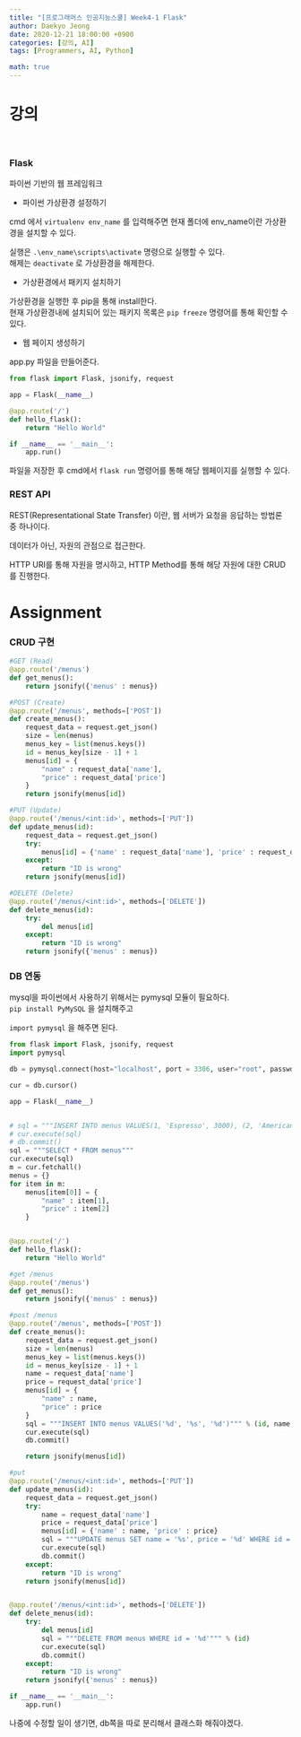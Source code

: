 ```yaml
---
title: "[프로그래머스 인공지능스쿨] Week4-1 Flask"
author: Daekyo Jeong
date: 2020-12-21 18:00:00 +0900
categories: [강의, AI]
tags: [Programmers, AI, Python]

math: true
---
```


# **강의**   
<br/>

### **Flask**  

파이썬 기반의 웹 프레임워크  

- 파이썬 가상환경 설정하기  

cmd 에서 `virtualenv env_name` 를 입력해주면 현재 폴더에 env_name이란 가상환경을 설치할 수 있다.  

실행은 `.\env_name\scripts\activate` 명령으로 실행할 수 있다.  
해제는 `deactivate` 로 가상환경을 해제한다.  

- 가상환경에서 패키지 설치하기  

가상환경을 실행한 후 pip을 통해 install한다.  
현재 가상환경내에 설치되어 있는 패키지 목록은 `pip freeze` 명령어를 통해 확인할 수 있다.  

- 웹 페이지 생성하기   

app.py 파일을 만들어준다.  

```py
from flask import Flask, jsonify, request

app = Flask(__name__)

@app.route('/')
def hello_flask():
    return "Hello World"

if __name__ == '__main__':
    app.run()
```

파일을 저장한 후 cmd에서 `flask run` 명령어를 통해 해당 웹페이지를 실행할 수 있다.  

### **REST API**  

REST(Representational State Transfer) 이란, 웹 서버가 요청을 응답하는 방법론 중 하나이다.  

데이터가 아닌, 자원의 관점으로 접근한다.  

HTTP URI를 통해 자원을 명시하고, HTTP Method를 통해 해당 자원에 대한 CRUD를 진행한다.  

# **Assignment**  

### **CRUD 구현**  

```py
#GET (Read)
@app.route('/menus')
def get_menus():
    return jsonify({'menus' : menus})

#POST (Create)
@app.route('/menus', methods=['POST'])
def create_menus():
    request_data = request.get_json()
    size = len(menus)
    menus_key = list(menus.keys())
    id = menus_key[size - 1] + 1
    menus[id] = {
        "name" : request_data['name'],
        "price" : request_data['price']
    }
    return jsonify(menus[id])

#PUT (Update)
@app.route('/menus/<int:id>', methods=['PUT'])
def update_menus(id):
    request_data = request.get_json()
    try:
        menus[id] = {'name' : request_data['name'], 'price' : request_data['price']}
    except:
        return "ID is wrong"
    return jsonify(menus[id])

#DELETE (Delete)
@app.route('/menus/<int:id>', methods=['DELETE'])
def delete_menus(id):
    try:
        del menus[id]
    except:
        return "ID is wrong"
    return jsonify({'menus' : menus})
```

### **DB 연동**  

mysql을 파이썬에서 사용하기 위해서는 pymysql 모듈이 필요하다.  
`pip install PyMySQL` 을 설치해주고

`import pymysql` 을 해주면 된다.   

```py
from flask import Flask, jsonify, request
import pymysql

db = pymysql.connect(host="localhost", port = 3306, user="root", passwd = "gksrnr12", db = 'coffee_menus', charset="utf8")

cur = db.cursor()

app = Flask(__name__)


# sql = """INSERT INTO menus VALUES(1, 'Espresso', 3000), (2, 'Americano', 4000), (3, 'CafeLatte', 5000)"""
# cur.execute(sql)
# db.commit()
sql = """SELECT * FROM menus"""
cur.execute(sql)
m = cur.fetchall()
menus = {}
for item in m:
    menus[item[0]] = {
        "name" : item[1],
        "price" : item[2]
    }


@app.route('/')
def hello_flask():
    return "Hello World"

#get /menus
@app.route('/menus')
def get_menus():
    return jsonify({'menus' : menus})

#post /menus
@app.route('/menus', methods=['POST'])
def create_menus():
    request_data = request.get_json()
    size = len(menus)
    menus_key = list(menus.keys())
    id = menus_key[size - 1] + 1
    name = request_data['name']
    price = request_data['price']
    menus[id] = {
        "name" : name,
        "price" : price
    }
    sql = """INSERT INTO menus VALUES('%d', '%s', '%d')""" % (id, name, price)
    cur.execute(sql)
    db.commit()

    return jsonify(menus[id])

#put
@app.route('/menus/<int:id>', methods=['PUT'])
def update_menus(id):
    request_data = request.get_json()
    try:
        name = request_data['name']
        price = request_data['price']
        menus[id] = {'name' : name, 'price' : price}
        sql = """UPDATE menus SET name = '%s', price = '%d' WHERE id = '%d'""" % (name, price, id)
        cur.execute(sql)
        db.commit()
    except:
        return "ID is wrong"
    return jsonify(menus[id])


@app.route('/menus/<int:id>', methods=['DELETE'])
def delete_menus(id):
    try:
        del menus[id]
        sql = """DELETE FROM menus WHERE id = '%d'""" % (id)
        cur.execute(sql)
        db.commit()
    except:
        return "ID is wrong"
    return jsonify({'menus' : menus})

if __name__ == '__main__':
    app.run()

```

나중에 수정할 일이 생기면, db쪽을 따로 분리해서 클래스화 해줘야겠다.  

<br/>
